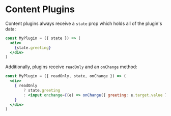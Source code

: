 # Content Plugins

Content plugins always receive a `state` prop which holds all of the plugin's data:

```jsx
const MyPlugin = ({ state }) => (
  <div>
    {state.greeting}
  </div>
)
```

Additionally, plugins receive `readOnly` and an `onChange` method:

```jsx
const MyPlugin = ({ readOnly, state, onChange }) => (
  <div>
    { readOnly
        ? state.greeting
        : <input onchange={(e) => onChange({ greeting: e.target.value })} />
    }
  </div>
)
```
